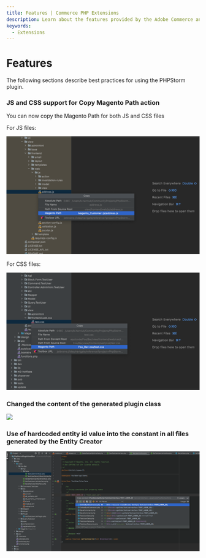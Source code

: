 ```yaml
---
title: Features | Commerce PHP Extensions
description: Learn about the features provided by the Adobe Commerce and Magento Open Source PHPStorm plugin.
keywords:
  - Extensions
---
```


# Features

The following sections describe best practices for using the PHPStorm plugin.

### JS and CSS support for Copy Magento Path action

You can now copy the Magento Path for both JS and CSS files

For JS files:

![](../../_images/best-practices/phpstorm/copy-js-path.png)

For CSS files:

![](../../_images/best-practices/phpstorm/copy-css-path.png)

### Changed the content of the generated plugin class

![](../../_images/best-practices/phpstorm/changed-plugin-generation-min.gif)

### Use of hardcoded entity id value into the constant in all files generated by the Entity Creator

![](../../_images/best-practices/phpstorm/entity-id-used-as-constant.png)
